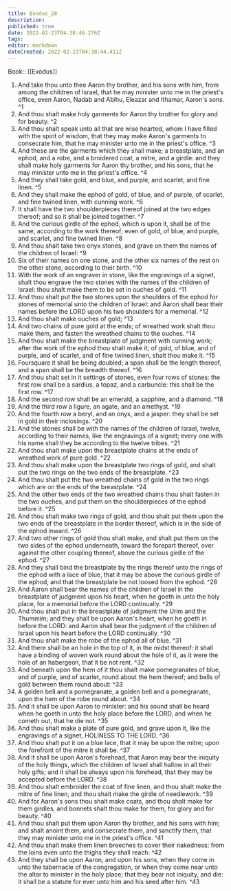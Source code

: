 ```yaml
---
title: Exodus_28
description: 
published: true
date: 2022-02-23T04:38:46.276Z
tags: 
editor: markdown
dateCreated: 2022-02-23T04:38:44.411Z
---
```


 Book:: [[Exodus]]
 1. And take thou unto thee Aaron thy brother, and his sons with him, from among the children of Israel, that he may minister unto me in the priest's office, even Aaron, Nadab and Abihu, Eleazar and Ithamar, Aaron's sons. ^1
 2. And thou shalt make holy garments for Aaron thy brother for glory and for beauty. ^2
 3. And thou shalt speak unto all that are wise hearted, whom I have filled with the spirit of wisdom, that they may make Aaron's garments to consecrate him, that he may minister unto me in the priest's office. ^3
 4. And these are the garments which they shall make; a breastplate, and an ephod, and a robe, and a broidered coat, a mitre, and a girdle: and they shall make holy garments for Aaron thy brother, and his sons, that he may minister unto me in the priest's office. ^4
 5. And they shall take gold, and blue, and purple, and scarlet, and fine linen. ^5
 6. And they shall make the ephod of gold, of blue, and of purple, of scarlet, and fine twined linen, with cunning work. ^6
 7. It shall have the two shoulderpieces thereof joined at the two edges thereof; and so it shall be joined together. ^7
 8. And the curious girdle of the ephod, which is upon it, shall be of the same, according to the work thereof; even of gold, of blue, and purple, and scarlet, and fine twined linen. ^8
 9. And thou shalt take two onyx stones, and grave on them the names of the children of Israel: ^9
 10. Six of their names on one stone, and the other six names of the rest on the other stone, according to their birth. ^10
 11. With the work of an engraver in stone, like the engravings of a signet, shalt thou engrave the two stones with the names of the children of Israel: thou shalt make them to be set in ouches of gold. ^11
 12. And thou shalt put the two stones upon the shoulders of the ephod for stones of memorial unto the children of Israel: and Aaron shall bear their names before the LORD upon his two shoulders for a memorial. ^12
 13. And thou shalt make ouches of gold; ^13
 14. And two chains of pure gold at the ends; of wreathed work shalt thou make them, and fasten the wreathed chains to the ouches. ^14
 15. And thou shalt make the breastplate of judgment with cunning work; after the work of the ephod thou shalt make it; of gold, of blue, and of purple, and of scarlet, and of fine twined linen, shalt thou make it. ^15
 16. Foursquare it shall be being doubled; a span shall be the length thereof, and a span shall be the breadth thereof. ^16
 17. And thou shalt set in it settings of stones, even four rows of stones: the first row shall be a sardius, a topaz, and a carbuncle: this shall be the first row. ^17
 18. And the second row shall be an emerald, a sapphire, and a diamond. ^18
 19. And the third row a ligure, an agate, and an amethyst. ^19
 20. And the fourth row a beryl, and an onyx, and a jasper: they shall be set in gold in their inclosings. ^20
 21. And the stones shall be with the names of the children of Israel, twelve, according to their names, like the engravings of a signet; every one with his name shall they be according to the twelve tribes. ^21
 22. And thou shalt make upon the breastplate chains at the ends of wreathed work of pure gold. ^22
 23. And thou shalt make upon the breastplate two rings of gold, and shalt put the two rings on the two ends of the breastplate. ^23
 24. And thou shalt put the two wreathed chains of gold in the two rings which are on the ends of the breastplate. ^24
 25. And the other two ends of the two wreathed chains thou shalt fasten in the two ouches, and put them on the shoulderpieces of the ephod before it. ^25
 26. And thou shalt make two rings of gold, and thou shalt put them upon the two ends of the breastplate in the border thereof, which is in the side of the ephod inward. ^26
 27. And two other rings of gold thou shalt make, and shalt put them on the two sides of the ephod underneath, toward the forepart thereof, over against the other coupling thereof, above the curious girdle of the ephod. ^27
 28. And they shall bind the breastplate by the rings thereof unto the rings of the ephod with a lace of blue, that it may be above the curious girdle of the ephod, and that the breastplate be not loosed from the ephod. ^28
 29. And Aaron shall bear the names of the children of Israel in the breastplate of judgment upon his heart, when he goeth in unto the holy place, for a memorial before the LORD continually. ^29
 30. And thou shalt put in the breastplate of judgment the Urim and the Thummim; and they shall be upon Aaron's heart, when he goeth in before the LORD: and Aaron shall bear the judgment of the children of Israel upon his heart before the LORD continually. ^30
 31. And thou shalt make the robe of the ephod all of blue. ^31
 32. And there shall be an hole in the top of it, in the midst thereof: it shall have a binding of woven work round about the hole of it, as it were the hole of an habergeon, that it be not rent. ^32
 33. And beneath upon the hem of it thou shalt make pomegranates of blue, and of purple, and of scarlet, round about the hem thereof; and bells of gold between them round about: ^33
 34. A golden bell and a pomegranate, a golden bell and a pomegranate, upon the hem of the robe round about. ^34
 35. And it shall be upon Aaron to minister: and his sound shall be heard when he goeth in unto the holy place before the LORD, and when he cometh out, that he die not. ^35
 36. And thou shalt make a plate of pure gold, and grave upon it, like the engravings of a signet, HOLINESS TO THE LORD. ^36
 37. And thou shalt put it on a blue lace, that it may be upon the mitre; upon the forefront of the mitre it shall be. ^37
 38. And it shall be upon Aaron's forehead, that Aaron may bear the iniquity of the holy things, which the children of Israel shall hallow in all their holy gifts; and it shall be always upon his forehead, that they may be accepted before the LORD. ^38
 39. And thou shalt embroider the coat of fine linen, and thou shalt make the mitre of fine linen, and thou shalt make the girdle of needlework. ^39
 40. And for Aaron's sons thou shalt make coats, and thou shalt make for them girdles, and bonnets shalt thou make for them, for glory and for beauty. ^40
 41. And thou shalt put them upon Aaron thy brother, and his sons with him; and shalt anoint them, and consecrate them, and sanctify them, that they may minister unto me in the priest's office. ^41
 42. And thou shalt make them linen breeches to cover their nakedness; from the loins even unto the thighs they shall reach: ^42
 43. And they shall be upon Aaron, and upon his sons, when they come in unto the tabernacle of the congregation, or when they come near unto the altar to minister in the holy place; that they bear not iniquity, and die: it shall be a statute for ever unto him and his seed after him. ^43
